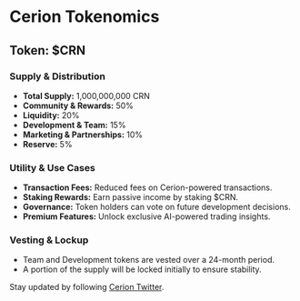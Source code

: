 # Cerion Tokenomics

## Token: $CRN

### Supply & Distribution
- **Total Supply:** 1,000,000,000 CRN
- **Community & Rewards:** 50%
- **Liquidity:** 20%
- **Development & Team:** 15%
- **Marketing & Partnerships:** 10%
- **Reserve:** 5%

### Utility & Use Cases
- **Transaction Fees:** Reduced fees on Cerion-powered transactions.
- **Staking Rewards:** Earn passive income by staking $CRN.
- **Governance:** Token holders can vote on future development decisions.
- **Premium Features:** Unlock exclusive AI-powered trading insights.

### Vesting & Lockup
- Team and Development tokens are vested over a 24-month period.
- A portion of the supply will be locked initially to ensure stability.

Stay updated by following [Cerion Twitter](https://twitter.com/cerionfun).
```

